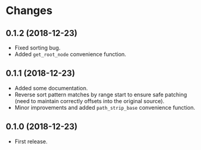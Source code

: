 # Changes

## 0.1.2 (2018-12-23)

* Fixed sorting bug.
* Added `get_root_node` convenience function.

## 0.1.1 (2018-12-23)

* Added some documentation.
* Reverse sort pattern matches by range start to ensure safe patching (need to maintain correctly offsets into the original source).
* Minor improvements and added `path_strip_base` convenience function.

## 0.1.0 (2018-12-23)

* First release.